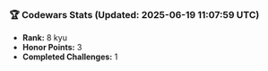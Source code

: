 ### 🏆 Codewars Stats (Updated: 2025-06-19 11:07:59 UTC)

- **Rank:** 8 kyu
- **Honor Points:** 3
- **Completed Challenges:** 1
